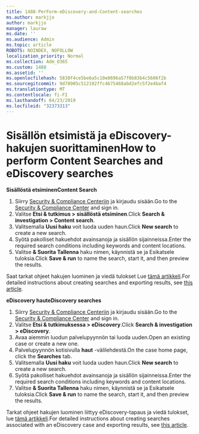 ```yaml
---
title: 1488-PerForm-eDiscovery-and-Content-searches
ms.author: markjjo
author: markjjo
manager: lauraw
ms.date: ''
ms.audience: Admin
ms.topic: article
ROBOTS: NOINDEX, NOFOLLOW
localization_priority: Normal
ms.collection: Adm_O365
ms.custom: 1488
ms.assetid: ''
ms.openlocfilehash: 5830f4ce5be6a5c10e0696a57f0b83b4c5606f2b
ms.sourcegitcommit: 9d78905c512192ffc4675468abd2efc5f2e4baf4
ms.translationtype: MT
ms.contentlocale: fi-FI
ms.lasthandoff: 04/23/2019
ms.locfileid: "32373313"
---
```

# <a name="how-to-perform-content-searches-and-ediscovery-searches"></a><span data-ttu-id="ebf37-102">Sisällön etsimistä ja eDiscovery-hakujen suorittaminen</span><span class="sxs-lookup"><span data-stu-id="ebf37-102">How to perform Content Searches and eDiscovery searches</span></span>

<span data-ttu-id="ebf37-103">**Sisällöstä etsiminen**</span><span class="sxs-lookup"><span data-stu-id="ebf37-103">**Content Search**</span></span>

1. <span data-ttu-id="ebf37-104">Siirry [Security & Compliance Centeriin](https://protection.office.com) ja kirjaudu sisään.</span><span class="sxs-lookup"><span data-stu-id="ebf37-104">Go to the [Security & Compliance Center](https://protection.office.com) and sign in.</span></span>
2. <span data-ttu-id="ebf37-105">Valitse **Etsi & tutkimus > sisällöstä etsiminen**.</span><span class="sxs-lookup"><span data-stu-id="ebf37-105">Click **Search & investigation > Content search**.</span></span>
3. <span data-ttu-id="ebf37-106">Valitsemalla **Uusi haku** voit luoda uuden haun.</span><span class="sxs-lookup"><span data-stu-id="ebf37-106">Click **New search** to create a new search.</span></span>
4. <span data-ttu-id="ebf37-107">Syötä pakolliset hakuehdot avainsanoja ja sisällön sijainneissa.</span><span class="sxs-lookup"><span data-stu-id="ebf37-107">Enter the required search conditions including keywords and content locations.</span></span>  
5. <span data-ttu-id="ebf37-108">Valitse **& Suorita Tallenna** haku nimen, käynnistä se ja Esikatsele tuloksia.</span><span class="sxs-lookup"><span data-stu-id="ebf37-108">Click **Save & run** to name the search, start it, and then preview the results.</span></span> 
 
<span data-ttu-id="ebf37-109">Saat tarkat ohjeet hakujen luominen ja viedä tulokset Lue [tämä artikkeli](https://docs.microsoft.com/office365/securitycompliance/content-search).</span><span class="sxs-lookup"><span data-stu-id="ebf37-109">For detailed instructions about creating searches and exporting results, see [this article](https://docs.microsoft.com/office365/securitycompliance/content-search).</span></span>

<span data-ttu-id="ebf37-110">**eDiscovery haut**</span><span class="sxs-lookup"><span data-stu-id="ebf37-110">**eDiscovery searches**</span></span>

1. <span data-ttu-id="ebf37-111">Siirry [Security & Compliance Centeriin](https://protection.office.com) ja kirjaudu sisään.</span><span class="sxs-lookup"><span data-stu-id="ebf37-111">Go to the [Security & Compliance Center](https://protection.office.com) and sign in.</span></span>
2. <span data-ttu-id="ebf37-112">Valitse **Etsi & tutkimuksessa > eDiscovery**.</span><span class="sxs-lookup"><span data-stu-id="ebf37-112">Click **Search & investigation > eDiscovery**.</span></span>
3. <span data-ttu-id="ebf37-113">Avaa aiemmin luodun palvelupyynnön tai luoda uuden.</span><span class="sxs-lookup"><span data-stu-id="ebf37-113">Open an existing case or create a new one.</span></span>
4. <span data-ttu-id="ebf37-114">Palvelupyynnön kotisivulla **haut** -välilehdestä.</span><span class="sxs-lookup"><span data-stu-id="ebf37-114">On the case home page, click the **Searches** tab.</span></span>  
5. <span data-ttu-id="ebf37-115">Valitsemalla **Uusi haku** voit luoda uuden haun.</span><span class="sxs-lookup"><span data-stu-id="ebf37-115">Click **New search** to create a new search.</span></span>
6. <span data-ttu-id="ebf37-116">Syötä pakolliset hakuehdot avainsanoja ja sisällön sijainneissa.</span><span class="sxs-lookup"><span data-stu-id="ebf37-116">Enter the required search conditions including keywords and content locations.</span></span>  
7. <span data-ttu-id="ebf37-117">Valitse **& Suorita Tallenna** haku nimen, käynnistä se ja Esikatsele tuloksia.</span><span class="sxs-lookup"><span data-stu-id="ebf37-117">Click **Save & run** to name the search, start it, and then preview the results.</span></span>

<span data-ttu-id="ebf37-118">Tarkat ohjeet hakujen luominen liittyy eDiscovery-tapaus ja viedä tulokset, lue [tämä artikkeli](https://docs.microsoft.com/office365/securitycompliance/ediscovery-cases).</span><span class="sxs-lookup"><span data-stu-id="ebf37-118">For detailed instructions about creating searches associated with an eDiscovery case and exporting results, see [this article](https://docs.microsoft.com/office365/securitycompliance/ediscovery-cases).</span></span>